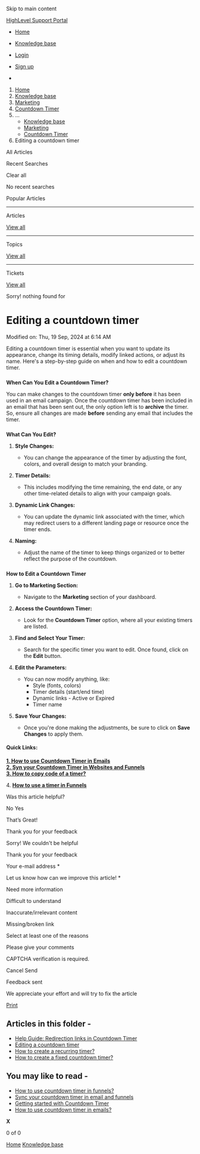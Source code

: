 Skip to main content

[ HighLevel Support Portal ](https://help.gohighlevel.com)

  * [ Home ](/support/home)
  * [ Knowledge base ](/support/solutions)

  * [Login](/support/login)
  * [Sign up](/support/signup)
  * 

  1. [Home](/support/home)
  2. [Knowledge base](/support/solutions)
  3. [Marketing](/support/solutions/48000449565)
  4. [Countdown Timer](/support/solutions/folders/155000000777)
  5. ... 
     * [Knowledge base](/support/solutions)
     * [Marketing](/support/solutions/48000449565)
     * [Countdown Timer](/support/solutions/folders/155000000777)
  6. Editing a countdown timer

All  Articles 

Recent Searches

Clear all

No recent searches

Popular Articles

* * *

Articles

[View all](/support/search/solutions)

* * *

Topics

[View all](/support/search/topics)

* * *

Tickets

[View all](/support/search/tickets)

Sorry! nothing found for   

# Editing a countdown timer

Modified on: Thu, 19 Sep, 2024 at 6:14 AM

Editing a countdown timer is essential when you want to update its appearance, change its timing details, modify linked actions, or adjust its name. Here's a step-by-step guide on when and how to edit a countdown timer.

###   
**When Can You Edit a Countdown Timer?**

You can make changes to the countdown timer **only before** it has been used in an email campaign. Once the countdown timer has been included in an email that has been sent out, the only option left is to **archive** the timer. So, ensure all changes are made **before** sending any email that includes the timer.

###   
**What Can You Edit?**

  1. **Style Changes:**

     * You can change the appearance of the timer by adjusting the font, colors, and overall design to match your branding.
  2. **Timer Details:**

     * This includes modifying the time remaining, the end date, or any other time-related details to align with your campaign goals.
  3. **Dynamic Link Changes:**

     * You can update the dynamic link associated with the timer, which may redirect users to a different landing page or resource once the timer ends.
  4. **Naming:**

     * Adjust the name of the timer to keep things organized or to better reflect the purpose of the countdown.

###   
**How to Edit a Countdown Timer**

  1. **Go to Marketing Section:**

     * Navigate to the **Marketing** section of your dashboard.
  2. **Access the Countdown Timer:**

     * Look for the **Countdown Timer** option, where all your existing timers are listed.
  3. **Find and Select Your Timer:**

     * Search for the specific timer you want to edit. Once found, click on the **Edit** button.
  4. **Edit the Parameters:**

     * You can now modify anything,  like:
       * Style (fonts, colors)
       * Timer details (start/end time)
       * Dynamic links - Active or Expired
       * Timer name
  5. **Save Your Changes:**

     * Once you're done making the adjustments, be sure to click on **Save Changes** to apply them.

#### **Quick Links:**  
**[1\. How to use Countdown Timer in Emails](https://help.gohighlevel.com/a/solutions/articles/155000003101?portalId=48000045315)**  
**[2\. Syn your Countdown Timer in Websites and Funnels](https://help.gohighlevel.com/a/solutions/articles/155000003102?portalId=48000045315)**  
**[3\. How to copy code of a timer?](https://help.gohighlevel.com/a/solutions/articles/155000003103?portalId=48000045315)**

4\.  **[How to use a timer in Funnels](https://help.gohighlevel.com/a/solutions/articles/155000003122?portalId=48000045315)**

Was this article helpful?

No  Yes 

That’s Great!

Thank you for your feedback

Sorry! We couldn't be helpful

Thank you for your feedback

Your e-mail address *

Let us know how can we improve this article! *

Need more information 

Difficult to understand 

Inaccurate/irrelevant content 

Missing/broken link 

Select at least one of the reasons 

Please give your comments 

CAPTCHA verification is required. 

Cancel  Send 

Feedback sent

We appreciate your effort and will try to fix the article

[Print](javascript:print\(\))

## Articles in this folder -

  * [Help Guide: Redirection links in Countdown Timer](/support/solutions/articles/155000003532-help-guide-redirection-links-in-countdown-timer)
  * [Editing a countdown timer](/support/solutions/articles/155000003500-editing-a-countdown-timer)
  * [How to create a recurring timer?](/support/solutions/articles/155000003114-how-to-create-a-recurring-timer-)
  * [How to create a fixed countdown timer?](/support/solutions/articles/155000003113-how-to-create-a-fixed-countdown-timer-)

## You may like to read -

  * [How to use countdown timer in funnels?](/support/solutions/articles/155000003122-how-to-use-countdown-timer-in-funnels-)
  * [Sync your countdown timer in email and funnels](/support/solutions/articles/155000003102-sync-your-countdown-timer-in-email-and-funnels)
  * [Getting started with Countdown Timer](/support/solutions/articles/155000003100-getting-started-with-countdown-timer)
  * [How to use countdown timer in emails?](/support/solutions/articles/155000003101-how-to-use-countdown-timer-in-emails-)

**X**

0 of 0 []()

[Home](/support/home) [Knowledge base](/support/solutions)
